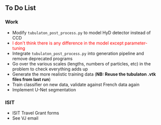 ## To Do List

### Work

* Modify `tubulaton_post_process.py` to model HyD detector instead of CCD
 * <span style="color: red;"> I don't think there is any difference in the model except parameter-tuning </span>
* Integrate `tubulaton_post_process.py` into generation pipeline and remove deprecated programs
* Go over the various scales (lengths, numbers of particles, etc) in the problem to check everything adds up
* Generate the more realistic training data (**NB: Reuse the tubulaton .vtk files from last run**)
* Train classifier on new data, validate against French data again
* Implement U-Net segmentation

### ISIT

* ISIT Travel Grant forms
* See VJ email